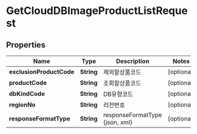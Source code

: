 
# GetCloudDBImageProductListRequest

## Properties
Name | Type | Description | Notes
------------ | ------------- | ------------- | -------------
**exclusionProductCode** | **String** | 제외할상품코드 |  [optional]
**productCode** | **String** | 조회할상품코드 |  [optional]
**dbKindCode** | **String** | DB유형코드 |  [optional]
**regionNo** | **String** | 리전번호 |  [optional]
**responseFormatType** | **String** | responseFormatType {json, xml} |  [optional]



